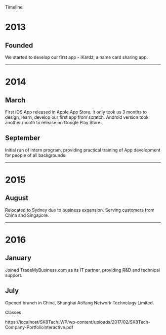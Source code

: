 Timeline

# 2013
## Founded
We started to develop our first app - iKardz, a name card sharing app. 

---

# 2014
## March
First iOS App released in Apple App Store. It only took us 3 months to design, learn, develop our first app from scratch. Android version took another month to release on Google Play Store.

## September
Initial run of intern program, providing practical training of App development for people of all backgrounds. 

---

# 2015

## August
Relocated to Sydney due to business expansion. Serving customers from China and Singapore. 

---

# 2016

## January
Joined TradeMyBusiness.com as its IT partner, providing R&D and technical support.  

## July
Opened branch in China, Shanghai AoYang Network Technology Limited. 

Classes

https://localhost/SK8Tech_WP/wp-content/uploads/2017/02/SK8Tech-Company-Portfoliointeractive.pdf